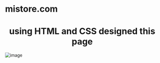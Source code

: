 ﻿# mistore.com
 <h1 align="center">using HTML and CSS designed this page</h1>
 
![image](https://github.com/artsamir/mistore.com/assets/155747719/828751e0-db6d-416f-9a67-fd3205992e36)
